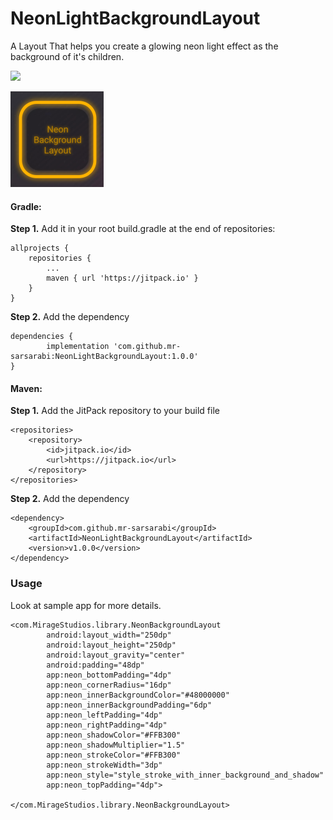 # NeonLightBackgroundLayout
A Layout That helps you create a glowing neon light effect as the background of it's children.

[![](https://jitpack.io/v/mr-sarsarabi/NeonLightBackgroundLayout.svg)](https://jitpack.io/#mr-sarsarabi/NeonLightBackgroundLayout)

![Screenshot of the library outcome.](screenshot.png)

#### Gradle:
**Step 1.** Add it in your root build.gradle at the end of repositories:

	allprojects {
		repositories {
			...
			maven { url 'https://jitpack.io' }
		}
	}
**Step 2.** Add the dependency

	dependencies {
	        implementation 'com.github.mr-sarsarabi:NeonLightBackgroundLayout:1.0.0'
	}

#### Maven:


**Step 1.** Add the JitPack repository to your build file

	<repositories>
		<repository>
		    <id>jitpack.io</id>
		    <url>https://jitpack.io</url>
		</repository>
	</repositories>

**Step 2.** Add the dependency

	<dependency>
	    <groupId>com.github.mr-sarsarabi</groupId>
	    <artifactId>NeonLightBackgroundLayout</artifactId>
	    <version>v1.0.0</version>
	</dependency>


### Usage

Look at sample app for more details.

    <com.MirageStudios.library.NeonBackgroundLayout
            android:layout_width="250dp"
            android:layout_height="250dp"
            android:layout_gravity="center"
            android:padding="48dp"
            app:neon_bottomPadding="4dp"
            app:neon_cornerRadius="16dp"
            app:neon_innerBackgroundColor="#48000000"
            app:neon_innerBackgroundPadding="6dp"
            app:neon_leftPadding="4dp"
            app:neon_rightPadding="4dp"
            app:neon_shadowColor="#FFB300"
            app:neon_shadowMultiplier="1.5"
            app:neon_strokeColor="#FFB300"
            app:neon_strokeWidth="3dp"
            app:neon_style="style_stroke_with_inner_background_and_shadow"
            app:neon_topPadding="4dp">
            
    </com.MirageStudios.library.NeonBackgroundLayout>
